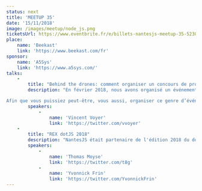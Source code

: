 ```yaml
---
status: next
title: 'MEETUP 35'
date: '15/11/2018'
image: /images/meetup/node_js.png
ticketsUrl: https://www.eventbrite.fr/e/billets-nantesjs-meetup-35-52305278496
place:
    name: 'Beekast'
    link: 'https://www.beekast.com/fr'
sponsor:
    name: 'A5Sys'
    link: 'https://www.a5sys.com/'
talks:
    -
        title: "Behind the drones: comment organiser un concours de programmation de drones avec Node.js"
        description: "En février 2018, nous avons organisé un événement interne au sein d’Algolia : un concours de programmation de drones avec Node.js (autres languages acceptés). Ce talk vous explique les challenges de ce genre d’événements, tant techniques que organisationnels. On parlera de la lecture du protocole de communication du drone en PDF, son implémentation (simplifiée) mais aussi de comment obtenir une assurance pour faire voler des drones à Los Angeles.

Afin que vous puissiez peut-être, vous aussi, organiser ce genre d’événements en privé ou même public."
        speakers:
            -
                name: 'Vincent Voyer'
                link: 'https://twitter.com/vvoyer'
    -
        title: "REX dotJS 2018"
        description: "NantesJS était partenaire de l'édition 2018 du dotJS. Nous vous proposons un retour de cet événement incontournable, pour rester à la pointe des actus du monde JavaScript"
        speakers:
            -
                name: 'Thomas Moyse'
                link: 'https://twitter.com/t8g'
            -
                name: 'Yvonnick Frin'
                link: 'https://twitter.com/YvonnickFrin'
---
```

